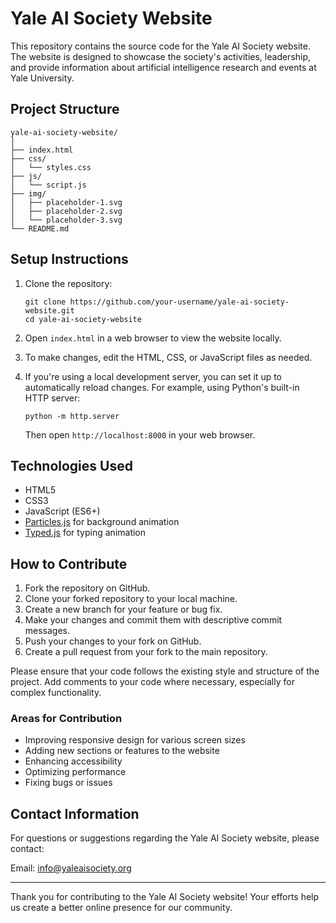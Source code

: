 # Yale AI Society Website

This repository contains the source code for the Yale AI Society website. The website is designed to showcase the society's activities, leadership, and provide information about artificial intelligence research and events at Yale University.

## Project Structure

```
yale-ai-society-website/
│
├── index.html
├── css/
│   └── styles.css
├── js/
│   └── script.js
├── img/
│   ├── placeholder-1.svg
│   ├── placeholder-2.svg
│   └── placeholder-3.svg
└── README.md
```

## Setup Instructions

1. Clone the repository:
   ```
   git clone https://github.com/your-username/yale-ai-society-website.git
   cd yale-ai-society-website
   ```

2. Open `index.html` in a web browser to view the website locally.

3. To make changes, edit the HTML, CSS, or JavaScript files as needed.

4. If you're using a local development server, you can set it up to automatically reload changes. For example, using Python's built-in HTTP server:
   ```
   python -m http.server
   ```
   Then open `http://localhost:8000` in your web browser.

## Technologies Used

- HTML5
- CSS3
- JavaScript (ES6+)
- [Particles.js](https://vincentgarreau.com/particles.js/) for background animation
- [Typed.js](https://mattboldt.com/demos/typed-js/) for typing animation

## How to Contribute

1. Fork the repository on GitHub.
2. Clone your forked repository to your local machine.
3. Create a new branch for your feature or bug fix.
4. Make your changes and commit them with descriptive commit messages.
5. Push your changes to your fork on GitHub.
6. Create a pull request from your fork to the main repository.

Please ensure that your code follows the existing style and structure of the project. Add comments to your code where necessary, especially for complex functionality.

### Areas for Contribution

- Improving responsive design for various screen sizes
- Adding new sections or features to the website
- Enhancing accessibility
- Optimizing performance
- Fixing bugs or issues

## Contact Information

For questions or suggestions regarding the Yale AI Society website, please contact:

Email: info@yaleaisociety.org

---

Thank you for contributing to the Yale AI Society website! Your efforts help us create a better online presence for our community.